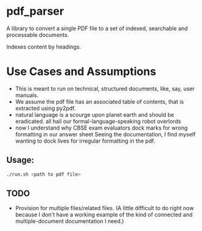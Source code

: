 # pdf_parser
A library to convert a single PDF file to a set of indexed, searchable and processable documents.

Indexes content by headings.

# Use Cases and Assumptions

- This is meant to run on technical, structured documents, like, say, user manuals. 
- We assume the pdf file has an associated table of contents, that is extracted using py2pdf.
- natural language is a scourge upon planet earth and should be eradicated. all hail our formal-language-speaking robot overlords
- now I understand why CBSE exam evaluators dock marks for wrong formatting in our answer sheet
Seeing the documentation, I find myself wanting to dock lives for irregular formatting in the pdf.

## Usage:

```bash
./run.sh <path to pdf file>
```

## TODO

- Provision for multiple files/related files. (A little difficult to do right now because I don't have a working example of the kind of connected and multiple-document documentation I need.)
